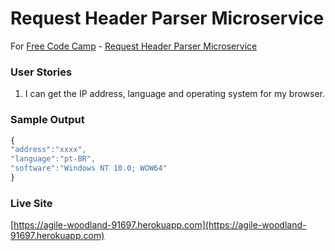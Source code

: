 # Request Header Parser Microservice


For [Free Code Camp](http://freecodecamp.com) - [Request Header Parser Microservice](https://www.freecodecamp.com/challenges/request-header-parser-microservice)


### User Stories

1. I can get the IP address, language and operating system for my browser.


### Sample Output

```javascript
{
"address":"xxxx",
"language":"pt-BR",
"software":"Windows NT 10.0; WOW64"
}
```

### Live Site
[https://agile-woodland-91697.herokuapp.com](https://agile-woodland-91697.herokuapp.com)